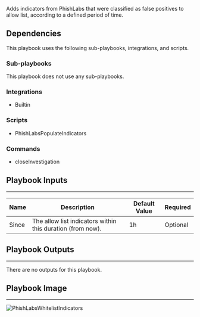 Adds indicators from PhishLabs that were classified as false positives to allow list, according to a defined period of time.

## Dependencies
This playbook uses the following sub-playbooks, integrations, and scripts.

### Sub-playbooks
This playbook does not use any sub-playbooks.

### Integrations
* Builtin

### Scripts
* PhishLabsPopulateIndicators

### Commands
* closeInvestigation

## Playbook Inputs
---

| **Name** | **Description** | **Default Value** | **Required** |
| --- | --- | --- | --- |
| Since | The allow list indicators within this duration (from now). | 1h | Optional |

## Playbook Outputs
---
There are no outputs for this playbook.

## Playbook Image
---
![PhishLabsWhitelistIndicators](../../doc_files/PhishLabsWhitelistIndicators.png/n)
